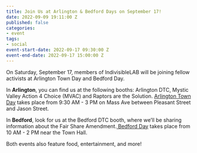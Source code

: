 ```yaml
---
title: Join Us at Arlington & Bedford Days on September 17!
date: 2022-09-09 19:11:00 Z
published: false
categories:
- event
tags:
- social
event-start-date: 2022-09-17 09:30:00 Z
event-end-date: 2022-09-17 15:00:00 Z
---
```


On Saturday, September 17, members of IndivisibleLAB will be joining fellow activists at Arlington Town Day and Bedford Day. 

In **Arlington**, you can find us at the following booths: Arlington DTC, Mystic Valley Action 4 Choice (MVAC) and Raptors are the Solution. [Arlington Town Day](https://www.arlingtonma.gov/town-governance/boards-and-committees/select-board/town-day) takes place from 9:30 AM - 3 PM on Mass Ave between Pleasant Street and Jason Street. 

In **Bedford**, look for us at the Bedford DTC booth, where we’ll be sharing information about the Fair Share Amendment.[ Bedford Day](https://www.bedfordma.gov/home/news/bedford-day-2022) takes place from 10 AM - 2 PM near the Town Hall.

Both events also feature food, entertainment, and more!
